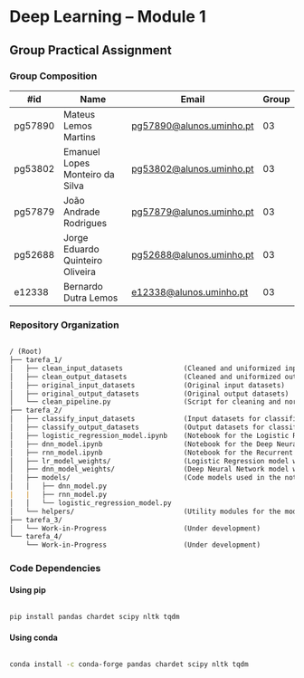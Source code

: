 # Deep Learning – Module 1

## Group Practical Assignment

### Group Composition

| #id     | Name                             | Email                    | Group |
| ------- | -------------------------------- | ------------------------ | ----- |
| pg57890 | Mateus Lemos Martins             | pg57890@alunos.uminho.pt | 03    |
| pg53802 | Emanuel Lopes Monteiro da Silva  | pg53802@alunos.uminho.pt | 03    |
| pg57879 | João Andrade Rodrigues           | pg57879@alunos.uminho.pt | 03    |
| pg52688 | Jorge Eduardo Quinteiro Oliveira | pg52688@alunos.uminho.pt | 03    |
| e12338  | Bernardo Dutra Lemos             | e12338@alunos.uminho.pt  | 03    |

### Repository Organization

```md

/ (Root)
├── tarefa_1/
│   ├── clean_input_datasets               (Cleaned and uniformized input datasets)
│   ├── clean_output_datasets              (Cleaned and uniformized output datasets)
│   ├── original_input_datasets            (Original input datasets)
│   ├── original_output_datasets           (Original output datasets)
│   └── clean_pipeline.py                  (Script for cleaning and normalizing datasets)
├── tarefa_2/
│   ├── classify_input_datasets            (Input datasets for classification)
│   ├── classify_output_datasets           (Output datasets for classified results) [Result Datasets]
│   ├── logistic_regression_model.ipynb    (Notebook for the Logistic Regression model)
│   ├── dnn_model.ipynb                    (Notebook for the Deep Neural Network model)
│   ├── rnn_model.ipynb                    (Notebook for the Recurrent Neural Network model)
│   ├── lr_model_weights/                  (Logistic Regression model weights)
│   ├── dnn_model_weights/                 (Deep Neural Network model weights)
│   ├── models/                            (Code models used in the notebooks)
│   │   ├── dnn_model.py
|   |   ├── rnn_model.py
│   │   └── logistic_regression_model.py
│   └── helpers/                           (Utility modules for the models)
├── tarefa_3/
│   └── Work-in-Progress                   (Under development)
└── tarefa_4/
    └── Work-in-Progress                   (Under development)

```

### Code Dependencies

#### Using pip

```bash

pip install pandas chardet scipy nltk tqdm

```

#### Using conda

```bash

conda install -c conda-forge pandas chardet scipy nltk tqdm

```
